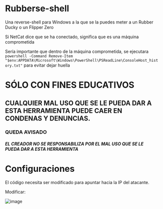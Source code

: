 # Rubberse-shell
Una reverse-shell para Windows a la que se la puedes meter a un Rubber Ducky o un Flipper Zero

Si NetCat dice que se ha conectado, significa que es una máquina comprometida

Sería importante que dentro de la máquina comprometida, se ejecutara `powershell -Command Remove-Item "$env:APPDATA\Microsoft\Windows\PowerShell\PSReadLine\ConsoleHost_history.txt"` para evitar dejar huella

# SÓLO CON FINES EDUCATIVOS
## CUALQUIER MAL USO QUE SE LE PUEDA DAR A ESTA HERRAMIENTA PUEDE CAER EN CONDENAS Y DENUNCIAS.
### QUEDA AVISADO

##### EL CREADOR NO SE RESPONSABILIZA POR EL MAL USO QUE SE LE PUEDA DAR A ESTA HERRAMIENTA


# Configuraciones

El código necesita ser modificado para apuntar hacia la IP del atacante.

Modificar:

![image](https://github.com/user-attachments/assets/f02d908d-89e8-4888-a26f-cc00d36f5d99)
